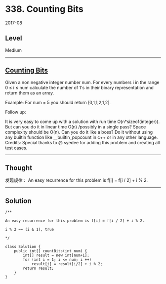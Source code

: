# 338. Counting Bits

2017-08


## Level

Medium


---


## [Counting Bits](https://leetcode.com/problems/counting-bits/description/)

Given a non negative integer number num. For every numbers i in the range 0 ≤ i ≤ num calculate the number of 1's in their binary representation and return them as an array.

Example:
For num = 5 you should return [0,1,1,2,1,2].

Follow up:

It is very easy to come up with a solution with run time O(n*sizeof(integer)). But can you do it in linear time O(n) /possibly in a single pass?
Space complexity should be O(n).
Can you do it like a boss? Do it without using any builtin function like __builtin_popcount in c++ or in any other language.
Credits:
Special thanks to @ syedee for adding this problem and creating all test cases.


---


## Thought

发现规律：
An easy recurrence for this problem is f[i] = f[i / 2] + i % 2.


---


## Solution

```
/**

An easy recurrence for this problem is f[i] = f[i / 2] + i % 2.

i % 2 == (i & 1), true

*/

class Solution {
    public int[] countBits(int num) {
        int[] result = new int[num+1];
        for (int i = 1; i <= num; i ++)
            result[i] = result[i/2] + i % 2;
        return result;
    }
}
```
